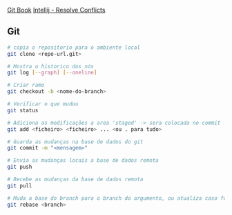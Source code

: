 [Git Book](https://git-scm.com/book/en/v2)
[Intellij - Resolve Conflicts](https://www.jetbrains.com/help/idea/resolving-conflicts.html)

## Git

```bash
# copia o repositorio para o ambiente local
git clone <repo-url.git>
```

```bash
# Mostra o historico dos nós
git log [--graph] [--oneline]
```

```bash
# Criar ramo
git checkout -b <nome-do-branch>
```

```bash
# Verificar o que mudou
git status
```

```bash
# Adiciona as modificações a area 'staged' -> sera colocada no commit
git add <ficheiro> <ficheiro> ... <ou . para tudo>
```

```bash
# Guarda as mudanças na base de dados do git
git commit -m "<mensagem>"
```

```bash
# Envia as mudanças locais a base de dados remota
git push
```

```bash
# Recebe as mudanças da base de dados remota
git pull
```

```bash
# Muda a base do branch para o branch do argumento, ou atualiza caso for o mesmo.
git rebase <branch>
```

